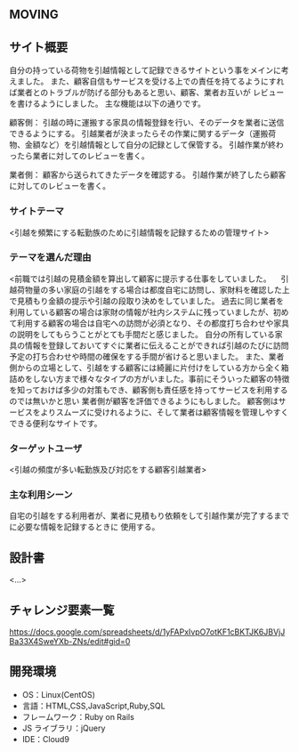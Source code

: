 ## MOVING

## サイト概要
自分の持っている荷物を引越情報として記録できるサイトという事をメインに考えました。
また、顧客自信もサービスを受ける上での責任を持てるようにすれば業者とのトラブルが防げる部分もあると思い、顧客、業者お互いが
レビューを書けるようにしました。
主な機能は以下の通りです。

顧客側：
引越の時に運搬する家具の情報登録を行い、そのデータを業者に送信できるようにする。
引越業者が決まったらその作業に関するデータ（運搬荷物、金額など）を引越情報として自分の記録として保管する。
引越作業が終わったら業者に対してのレビューを書く。

業者側：
顧客から送られてきたデータを確認する。
引越作業が終了したら顧客に対してのレビューを書く。

### サイトテーマ

<引越を頻繁にする転勤族のために引越情報を記録するための管理サイト>

### テーマを選んだ理由

<前職では引越の見積金額を算出して顧客に提示する仕事をしていました。
　引越荷物量の多い家庭の引越をする場合は都度自宅に訪問し、家財料を確認した上で見積もり金額の提示や引越の段取り決めをしていました。
過去に同じ業者を利用している顧客の場合は家財の情報が社内システムに残っていましたが、初めて利用する顧客の場合は自宅への訪問が必須となり、その都度打ち合わせや家具の説明をしてもらうことがとても手間だと感じました。
自分の所有している家具の情報を登録しておいてすぐに業者に伝えることができれば引越のたびに訪問予定の打ち合わせや時間の確保をする手間が省けると思いました。
また、業者側からの立場として、引越をする顧客には綺麗に片付けをしている方から全く箱詰めをしない方まで様々なタイプの方がいました。事前にそういった顧客の特徴を知っておけば多少の対策もでき、顧客側も責任感を持ってサービスを利用するのでは無いかと思い
業者側が顧客を評価できるようにもしました。
顧客側はサービスをよりスムーズに受けれるように、そして業者は顧客情報を管理しやすくできる便利なサイトです。
>

### ターゲットユーザ

<引越の頻度が多い転勤族及び対応をする顧客引越業者>

### 主な利用シーン

自宅の引越をする利用者が、業者に見積もり依頼をして引越作業が完了するまでに必要な情報を記録するときに
使用する。


## 設計書

<...>

## チャレンジ要素一覧

https://docs.google.com/spreadsheets/d/1yFAPxIvpO7otKF1cBKTJK6JBVjJBa33X4SweYXb-ZNs/edit#gid=0

## 開発環境

- OS：Linux(CentOS)
- 言語：HTML,CSS,JavaScript,Ruby,SQL
- フレームワーク：Ruby on Rails
- JS ライブラリ：jQuery
- IDE：Cloud9


